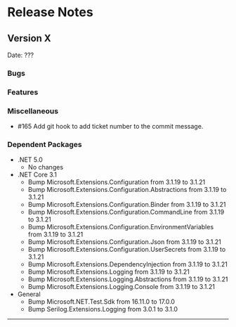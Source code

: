 # Release Notes

## Version X

Date: ???

### Bugs

### Features

### Miscellaneous

 - #165 Add git hook to add ticket number to the commit message.

### Dependent Packages

- .NET 5.0
  - No changes
- .NET Core 3.1
  - Bump Microsoft.Extensions.Configuration from 3.1.19 to 3.1.21
  - Bump Microsoft.Extensions.Configuration.Abstractions from 3.1.19 to 3.1.21
  - Bump Microsoft.Extensions.Configuration.Binder from 3.1.19 to 3.1.21
  - Bump Microsoft.Extensions.Configuration.CommandLine from 3.1.19 to 3.1.21
  - Bump Microsoft.Extensions.Configuration.EnvironmentVariables from 3.1.19 to 3.1.21
  - Bump Microsoft.Extensions.Configuration.Json from 3.1.19 to 3.1.21
  - Bump Microsoft.Extensions.Configuration.UserSecrets from 3.1.19 to 3.1.21
  - Bump Microsoft.Extensions.DependencyInjection from 3.1.19 to 3.1.21
  - Bump Microsoft.Extensions.Logging from 3.1.19 to 3.1.21
  - Bump Microsoft.Extensions.Logging.Abstractions from 3.1.19 to 3.1.21
  - Bump Microsoft.Extensions.Logging.Console from 3.1.19 to 3.1.21
- General
  - Bump Microsoft.NET.Test.Sdk from 16.11.0 to 17.0.0
  - Bump Serilog.Extensions.Logging from 3.0.1 to 3.1.0

---


